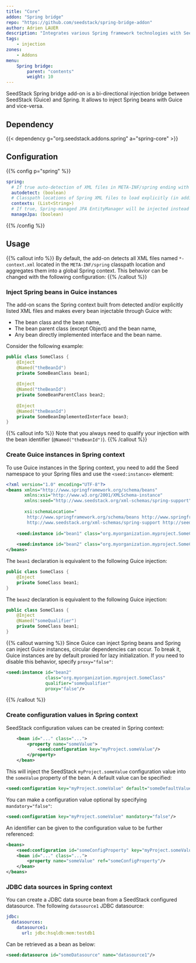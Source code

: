 ```yaml
---
title: "Core"
addon: "Spring bridge"
repo: "https://github.com/seedstack/spring-bridge-addon"
author: Adrien LAUER
description: "Integrates various Spring framework technologies with SeedStack."
tags:
    - injection
zones:
    - Addons
menu:
    Spring bridge:
        parent: "contents"
        weight: 10
---
```


SeedStack Spring bridge add-on is a bi-directional injection bridge between SeedStack (Guice) and Spring. It allows to
inject Spring beans with Guice and vice-versa.<!--more-->

## Dependency

{{< dependency g="org.seedstack.addons.spring" a="spring-core" >}}

## Configuration

{{% config p="spring" %}}
```yaml
spring:
  # If true auto-detection of XML files in META-INF/spring ending with *-context.xml is enabled (defaults to true)
  autodetect: (boolean) 
  # Classpath locations of Spring XML files to load explicitly (in addition to autodetected ones if any) 
  contexts: (List<String>)
  # If true, Spring-managed JPA EntityManager will be injected instead of the SeedStack one (defaults to true)
  manageJpa: (boolean)
```
{{% /config %}}    

## Usage

{{% callout info %}}
By default, the add-on detects all XML files named `*-context.xml` located in the `META-INF/spring` classpath location 
and aggregates them into a global Spring context. This behavior can be changed with the following configuration:
{{% /callout %}}

### Inject Spring beans in Guice instances

The add-on scans the Spring context built from detected and/or explicitly listed XML files and makes every bean injectable
through Guice with:

* The bean class and the bean name,
* The bean parent class (except Object) and the bean name,
* Any bean directly implemented interface and the bean name.

Consider the following example:

```java
public class SomeClass {
    @Inject 
    @Named("theBeanId") 
    private SomeBeanClass bean1;
    
    @Inject 
    @Named("theBeanId") 
    private SomeBeanParentClass bean2;
    
    @Inject 
    @Named("theBeanId") 
    private SomeBeanImplementedInterface bean3;
}
```

{{% callout info %}}
Note that you always need to qualify your injection with the bean identifier (`@Named("theBeanId")`).
{{% /callout %}}

### Create Guice instances in Spring context

To use Guice instances in the Spring context, you need to add the Seed namespace to your Spring files and use the 
`<seed:instance>` element:

```xml
<?xml version="1.0" encoding="UTF-8"?>
<beans xmlns="http://www.springframework.org/schema/beans" 
       xmlns:xsi="http://www.w3.org/2001/XMLSchema-instance"
       xmlns:seed="http://www.seedstack.org/xml-schemas/spring-support"
       
       xsi:schemaLocation="
        http://www.springframework.org/schema/beans http://www.springframework.org/schema/beans/spring-beans-3.2.xsd
        http://www.seedstack.org/xml-schemas/spring-support http://seedstack.org/xml-schemas/spring-support/spring-support-1.2.xsd">
        
    <seed:instance id="bean1" class="org.myorganization.myproject.SomeClass"/>
    
    <seed:instance id="bean2" class="org.myorganization.myproject.SomeClass" qualifier="someQualifier"/>
</beans>
```

The `bean1` declaration is equivalent to the following Guice injection:
 
```java
public class SomeClass {
    @Inject 
    private SomeClass bean1;
}
``` 

The `bean2` declaration is equivalent to the following Guice injection:
 
```java
public class SomeClass {
    @Inject 
    @Named("someQualifier")
    private SomeClass bean1;
}
``` 

{{% callout warning %}}
Since Guice can inject Spring beans and Spring can inject Guice instances, circular dependencies can occur. To break it,
Guice instances are by default proxied for lazy initialization. If you need to disable this behavior, specify `proxy="false"`:

```xml
<seed:instance id="bean2" 
               class="org.myorganization.myproject.SomeClass" 
               qualifier="someQualifier" 
               proxy="false"/>
```
{{% /callout %}}

### Create configuration values in Spring context

SeedStack configuration values can be created in Spring context: 

```xml
    <bean id="..." class="...">
        <property name="someValue">
            <seed:configuration key="myProject.someValue"/>
        </property>
    </bean>
```
    
This will inject the SeedStack `myProject.someValue` configuration value into the `someValue` property of the bean.
A default value can be specified:

```xml
<seed:configuration key="myProject.someValue" default="someDefaultValue"/>
```

You can make a configuration value optional by specifying `mandatory="false"`:

```xml
<seed:configuration key="myProject.someValue" mandatory="false"/>
```

An identifier can be given to the configuration value to be further referenced:

```xml
<beans>
    <seed:configuration id="someConfigProperty" key="myProject.someValue"/>
    <bean id="..." class="...">
        <property name="someValue" ref="someConfigProperty"/>
    </bean>
</beans>
```

### JDBC data sources in Spring context
  
You can create a JDBC data source bean from a SeedStack configured datasource. The following `datasource1` JDBC datasource:
 
```yaml
jdbc:
  datasources:
    datasource1:
      url: jdbc:hsqldb:mem:testdb1
```

Can be retrieved as a bean as below:

```xml
<seed:datasource id="someDatasource" name="datasource1"/>
```

